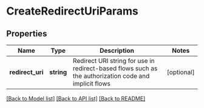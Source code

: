 # CreateRedirectUriParams

## Properties
Name | Type | Description | Notes
------------ | ------------- | ------------- | -------------
**redirect_uri** | **string** | Redirect URI string for use in redirect-based flows such as the authorization code and implicit flows | [optional] 

[[Back to Model list]](../README.md#documentation-for-models) [[Back to API list]](../README.md#documentation-for-api-endpoints) [[Back to README]](../README.md)


